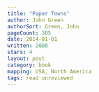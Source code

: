 ```yaml
---
title: "Paper Towns"
author: John Green
authorSort: Green, John
pageCount: 305
date: 2014-01-01
written: 2008
stars: 4
layout: post
category: book
mapping: USA, North America
tags: read unreviewed
---
```


